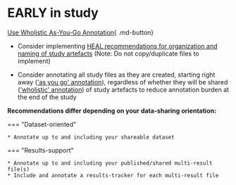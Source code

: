 # EARLY in study

[Use Wholistic As-You-Go Annotation](../annot/introholmin.md#wholistic-annotation-of-study-artefacts){ .md-button}

* Consider implementing [HEAL recommendations for organization and naming of study artefacts](docs\terms\name.md) (Note: Do not copy/duplicate files to implement)

* Consider annotating all study files as they are created, starting right away (['as you go' annotation](docs\terms\addtop.md)), regardless of whether they will be shared (['wholistic' annotation](link)) of study artefacts to reduce annotation burden at the end of the study

**Recommendations differ depending on your data-sharing orientation:**

=== "Dataset-oriented"

    * Annotate up to and including your shareable dataset

=== "Results-support"

    * Annotate up to and including your published/shared multi-result file(s)
    * Include and annotate a results-tracker for each multi-result file


